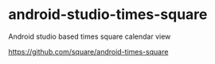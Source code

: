 # android-studio-times-square
Android studio based times square calendar view 

https://github.com/square/android-times-square

